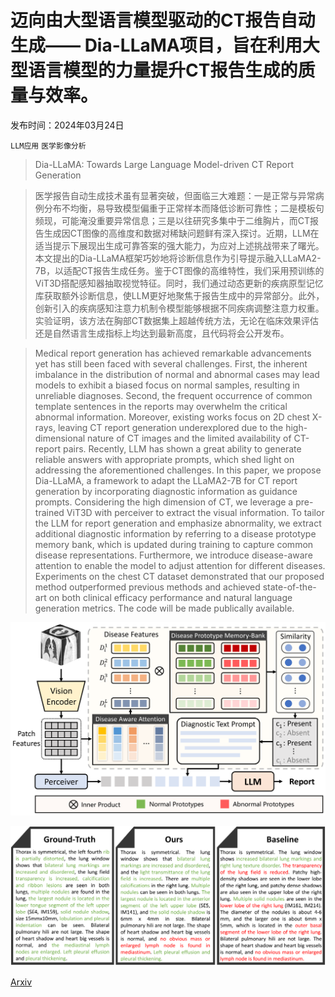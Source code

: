 # 迈向由大型语言模型驱动的CT报告自动生成—— Dia-LLaMA项目，旨在利用大型语言模型的力量提升CT报告生成的质量与效率。

发布时间：2024年03月24日

`LLM应用` `医学影像分析`

> Dia-LLaMA: Towards Large Language Model-driven CT Report Generation

> 医学报告自动生成技术虽有显著突破，但面临三大难题：一是正常与异常病例分布不均衡，易导致模型偏重于正常样本而降低诊断可靠性；二是模板句频现，可能淹没重要异常信息；三是以往研究多集中于二维胸片，而CT报告生成因CT图像的高维度和数据对稀缺问题鲜有深入探讨。近期，LLM在适当提示下展现出生成可靠答案的强大能力，为应对上述挑战带来了曙光。本文提出的Dia-LLaMA框架巧妙地将诊断信息作为引导提示融入LLaMA2-7B，以适配CT报告生成任务。鉴于CT图像的高维特性，我们采用预训练的ViT3D搭配感知器抽取视觉特征。同时，我们通过动态更新的疾病原型记忆库获取额外诊断信息，使LLM更好地聚焦于报告生成中的异常部分。此外，创新引入的疾病感知注意力机制令模型能够根据不同疾病调整注意力权重。实验证明，该方法在胸部CT数据集上超越传统方法，无论在临床效果评估还是自然语言生成指标上均达到最新高度，且代码将会公开发布。

> Medical report generation has achieved remarkable advancements yet has still been faced with several challenges. First, the inherent imbalance in the distribution of normal and abnormal cases may lead models to exhibit a biased focus on normal samples, resulting in unreliable diagnoses. Second, the frequent occurrence of common template sentences in the reports may overwhelm the critical abnormal information. Moreover, existing works focus on 2D chest X-rays, leaving CT report generation underexplored due to the high-dimensional nature of CT images and the limited availability of CT-report pairs. Recently, LLM has shown a great ability to generate reliable answers with appropriate prompts, which shed light on addressing the aforementioned challenges. In this paper, we propose Dia-LLaMA, a framework to adapt the LLaMA2-7B for CT report generation by incorporating diagnostic information as guidance prompts. Considering the high dimension of CT, we leverage a pre-trained ViT3D with perceiver to extract the visual information. To tailor the LLM for report generation and emphasize abnormality, we extract additional diagnostic information by referring to a disease prototype memory bank, which is updated during training to capture common disease representations. Furthermore, we introduce disease-aware attention to enable the model to adjust attention for different diseases. Experiments on the chest CT dataset demonstrated that our proposed method outperformed previous methods and achieved state-of-the-art on both clinical efficacy performance and natural language generation metrics. The code will be made publically available.

![迈向由大型语言模型驱动的CT报告自动生成—— Dia-LLaMA项目，旨在利用大型语言模型的力量提升CT报告生成的质量与效率。](../../../paper_images/2403.16386/x1.png)

![迈向由大型语言模型驱动的CT报告自动生成—— Dia-LLaMA项目，旨在利用大型语言模型的力量提升CT报告生成的质量与效率。](../../../paper_images/2403.16386/x2.png)

[Arxiv](https://arxiv.org/abs/2403.16386)